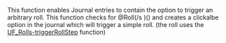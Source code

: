 This function enables Journal entries to contain the option to trigger an arbitrary roll. This function checks for @Roll(/s <ANYSTEP>)(<DESCRIPTION>) and creates a clickalbe option in the journal which will trigger a simple roll. (the roll uses the [UF_Rolls-triggerRollStep](../User%20Functions/UF_Rolls/UF_Rolls-triggerRollStep.md) function)